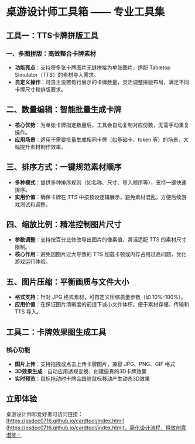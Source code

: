 # 桌游设计师工具箱 —— 专业工具集

## 工具一：TTS卡牌拼版工具
### 一、多图拼版：高效整合卡牌素材
- **功能亮点**：支持将多张卡牌图片无缝拼接为单张图片，适配 Tabletop Simulator（TTS）的素材导入需求。
- **自定义操作**：可自主设置每行展示的卡牌数量，灵活调整拼版布局，满足不同卡牌尺寸和排版要求。

## 二、数量编辑：智能批量生成卡牌
- **核心优势**：为单张卡牌指定数量后，工具会自动复制对应份数，无需手动重复操作。
- **应用场景**：适用于需要批量生成相同卡牌（如基础卡、token 等）的场景，大幅提升素材制作效率。

## 三、排序方式：一键规范素材顺序
- **多种模式**：提供多种排序规则（如名称、尺寸、导入顺序等），支持一键快速排序。
- **实用价值**：确保卡牌在 TTS 中按预设逻辑展示，避免素材混乱，方便后续游戏测试和调整。

## 四、缩放比例：精准控制图片尺寸
- **参数调整**：支持按百分比修改导出图片的像素值，灵活适配 TTS 的素材尺寸限制。
- **核心作用**：避免因图片过大导致的 TTS 加载卡顿或内存占用过高问题，优化游戏运行体验。

## 五、图片压缩：平衡画质与文件大小
- **格式支持**：针对 JPG 格式素材，可自定义压缩质量参数（如 10%-100%）。
- **应用价值**：在保证图片清晰度的前提下减小文件体积，便于素材存储、传输和 TTS 导入。

## 工具二：卡牌效果图生成工具
### 核心功能
- **图片上传**：支持拖拽或点击上传卡牌图片，兼容 JPG、PNG、GIF 格式
- **3D效果生成**：自动应用透视变换，创建逼真的3D卡牌效果
- **实时预览**：鼠标拖动时卡牌会跟随鼠标移动产生动态3D效果

## 立即体验
桌游设计师和爱好者可访问链接：[https://psdoc0716.github.io/cardtool/index.html](https://psdoc0716.github.io/cardtool/index.html)，简化设计流程，释放创意潜能！
